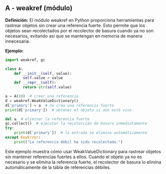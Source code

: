 ## A - weakref (módulo)

**Definición:** El módulo weakref en Python proporciona herramientas para rastrear objetos sin crear una referencia fuerte. Esto permite que los objetos sean recolectados por el recolector de basura cuando ya no son necesarios, evitando así que se mantengan en memoria de manera innecesaria.

**Ejemplo:**

```python
import weakref, gc

class A:
    def __init__(self, value):
        self.value = value
    def __repr__(self):
        return str(self.value)

a = A(10)  # crear una referencia
d = weakref.WeakValueDictionary()
d['primary'] = a  # no crea una referencia fuerte
print(d['primary'])  # obtener el objeto si aún está vivo

del a  # eliminar la referencia fuerte
gc.collect()  # ejecutar la recolección de basura inmediatamente
try:
    print(d['primary'])  # la entrada se elimina automáticamente
except KeyError:
    print("La referencia débil ha sido recolectada.")
```

Este ejemplo muestra cómo usar WeakValueDictionary para rastrear objetos sin mantener referencias fuertes a ellos. Cuando el objeto ya no es necesario y se elimina la referencia fuerte, el recolector de basura lo elimina automáticamente de la tabla de referencias débiles.
